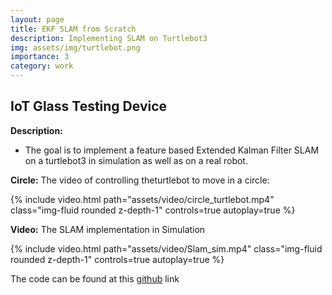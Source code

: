 ```yaml
---
layout: page
title: EKF SLAM from Scratch
description: Implementing SLAM on Turtlebot3
img: assets/img/turtlebot.png
importance: 3
category: work
---
```


## IoT Glass Testing Device

**Description:**
- The goal is to implement a feature based Extended Kalman Filter SLAM on a turtlebot3 in simulation as well as on a real robot.

**Circle:**
The video of controlling theturtlebot to move in a circle:

<div class="row">
    <div class="col-sm mt-3 mt-md-0">
        {% include video.html path="assets/video/circle_turtlebot.mp4" class="img-fluid rounded z-depth-1" controls=true autoplay=true %}
    </div>
</div>


**Video:**
The SLAM implementation in Simulation

<div class="row">
    <div class="col-sm mt-3 mt-md-0">
        {% include video.html path="assets/video/Slam_sim.mp4" class="img-fluid rounded z-depth-1" controls=true autoplay=true %}
    </div>
</div>

The code can be found at this [github](https://github.com/sdalal1/) link 